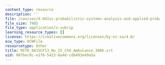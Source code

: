 ```yaml
---
content_type: resource
description: ''
file: /courses/6-041sc-probabilistic-systems-analysis-and-applied-probability-fall-2013/007bec0ce1f654238a4dcdb493e49a5a_MIT6_041SCF13_No_25_Ch4_Ambulance_300k.vtt
file_size: 7985
file_type: application/x-subrip
learning_resource_types: []
license: https://creativecommons.org/licenses/by-nc-sa/4.0/
ocw_type: OCWFile
resourcetype: Other
title: MIT6_041SCF13_No_25_Ch4_Ambulance_300k.srt
uid: 007bec0c-e1f6-5423-8a4d-cdb493e49a5a
---
```

